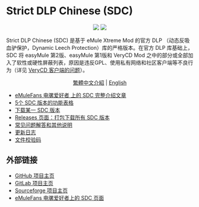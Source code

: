 ﻿﻿Strict DLP Chinese (SDC)
=====

<p align="center">
<a href="https://github.com/chengr28/specialdlp/blob/master/license"><img src="https://img.shields.io/github/license/chengr28/specialdlp"></a> <a href="https://img.shields.io/github/v/release/chengr28/specialdlp"><img src="https://img.shields.io/github/v/release/chengr28/specialdlp"></a>
</p>

Strict DLP Chinese (SDC) 是基于 eMule Xtreme Mod 的官方 DLP （动态反吸血驴保护，Dynamic Leech Protection）库的严格版本。在官方 DLP 库基础上，SDC 将 easyMule 第2版、easyMule 第1版和 VeryCD Mod 之中的部分或全部加入了软性或硬性屏蔽列表，原因是违反GPL、使用私有网络和社区客户端等不良行为（详见 [VeryCD 客户端的问题](https://emulefans.com/strict-dlp-chinese-v44005-7/#toc-verycd)）。

<p align="center">
<a href="readme.zh-hant.md">繁體中文介紹</a> | <a href="readme.md">English</a>
</p>

* [eMuleFans 电骡爱好者 上的 SDC 完整介绍文章](https://emulefans.com/strict-dlp-chinese-v44005-7/)
* [5个 SDC 版本的功能表格](https://github.com/chengr28/specialdlp/blob/master/specialdlp/documents/readme.zh-hans.md)
* [下载某一 SDC 版本](https://github.com/chengr28/specialdlp/tree/binary)
* [Releases 页面：打包下载所有 SDC 版本](https://github.com/chengr28/specialdlp/releases)
* [常见问题解答和其他说明](https://github.com/chengr28/specialdlp/blob/master/specialdlp/documents/readme.zh-hans.txt)
* [更新日志](https://github.com/chengr28/specialdlp/blob/master/specialdlp/documents/changelog.zh-hans.txt)
* [文件校验码](https://github.com/chengr28/specialdlp/blob/master/specialdlp/documents/checksum.md)

## 外部链接

* [GitHub 项目主页](https://github.com/chengr28/specialdlp)
* [GitLab 项目主页](https://gitlab.com/chengr28/specialdlp)
* [Sourceforge 项目主页](https://sourceforge.net/projects/specialdlp)
* [eMuleFans 电骡爱好者上的 SDC 页面](https://emulefans.com/news/plugin/dlp/sdc/)
